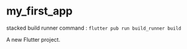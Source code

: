 # my_first_app
stacked build runner command : `flutter pub run build_runner build`

A new Flutter project.
